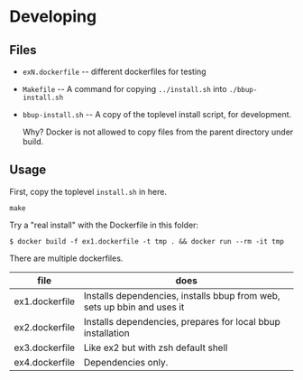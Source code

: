 # Developing

## Files

- `exN.dockerfile` -- different dockerfiles for testing
- `Makefile` -- A command for copying `../install.sh` into `./bbup-install.sh`
- `bbup-install.sh` -- A copy of the toplevel install script, for development.

    Why?
    Docker is not allowed to copy files from the parent directory under
    build.

## Usage

First, copy the toplevel `install.sh` in here.

    make

Try a "real install" with the Dockerfile in this folder:

    $ docker build -f ex1.dockerfile -t tmp . && docker run --rm -it tmp

There are multiple dockerfiles.

| file           | does                                                                    |
|----------------|-------------------------------------------------------------------------|
| ex1.dockerfile | Installs dependencies, installs bbup from web, sets up bbin and uses it |
| ex2.dockerfile | Installs dependencies, prepares for local bbup installation             |
| ex3.dockerfile | Like ex2 but with zsh default shell                                     |
| ex4.dockerfile | Dependencies only.                                                      |

